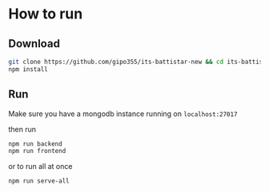 # How to run

## Download

```bash
git clone https://github.com/gipo355/its-battistar-new && cd its-battistar-new
npm install
```

## Run

Make sure you have a mongodb instance running on `localhost:27017`

then run

```bash
npm run backend
npm run frontend
```

or to run all at once

```bash
npm run serve-all
```
